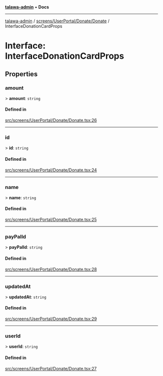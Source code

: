 [**talawa-admin**](../../../../../README.md) • **Docs**

***

[talawa-admin](../../../../../modules.md) / [screens/UserPortal/Donate/Donate](../README.md) / InterfaceDonationCardProps

# Interface: InterfaceDonationCardProps

## Properties

### amount

\> **amount**: `string`

#### Defined in

[src/screens/UserPortal/Donate/Donate.tsx:26](https://github.com/PalisadoesFoundation/talawa-admin/blob/9dd5d7fd647f8a7c9e1c1e14bf645b71b32c51c2/src/screens/UserPortal/Donate/Donate.tsx#L26)

***

### id

\> **id**: `string`

#### Defined in

[src/screens/UserPortal/Donate/Donate.tsx:24](https://github.com/PalisadoesFoundation/talawa-admin/blob/9dd5d7fd647f8a7c9e1c1e14bf645b71b32c51c2/src/screens/UserPortal/Donate/Donate.tsx#L24)

***

### name

\> **name**: `string`

#### Defined in

[src/screens/UserPortal/Donate/Donate.tsx:25](https://github.com/PalisadoesFoundation/talawa-admin/blob/9dd5d7fd647f8a7c9e1c1e14bf645b71b32c51c2/src/screens/UserPortal/Donate/Donate.tsx#L25)

***

### payPalId

\> **payPalId**: `string`

#### Defined in

[src/screens/UserPortal/Donate/Donate.tsx:28](https://github.com/PalisadoesFoundation/talawa-admin/blob/9dd5d7fd647f8a7c9e1c1e14bf645b71b32c51c2/src/screens/UserPortal/Donate/Donate.tsx#L28)

***

### updatedAt

\> **updatedAt**: `string`

#### Defined in

[src/screens/UserPortal/Donate/Donate.tsx:29](https://github.com/PalisadoesFoundation/talawa-admin/blob/9dd5d7fd647f8a7c9e1c1e14bf645b71b32c51c2/src/screens/UserPortal/Donate/Donate.tsx#L29)

***

### userId

\> **userId**: `string`

#### Defined in

[src/screens/UserPortal/Donate/Donate.tsx:27](https://github.com/PalisadoesFoundation/talawa-admin/blob/9dd5d7fd647f8a7c9e1c1e14bf645b71b32c51c2/src/screens/UserPortal/Donate/Donate.tsx#L27)
